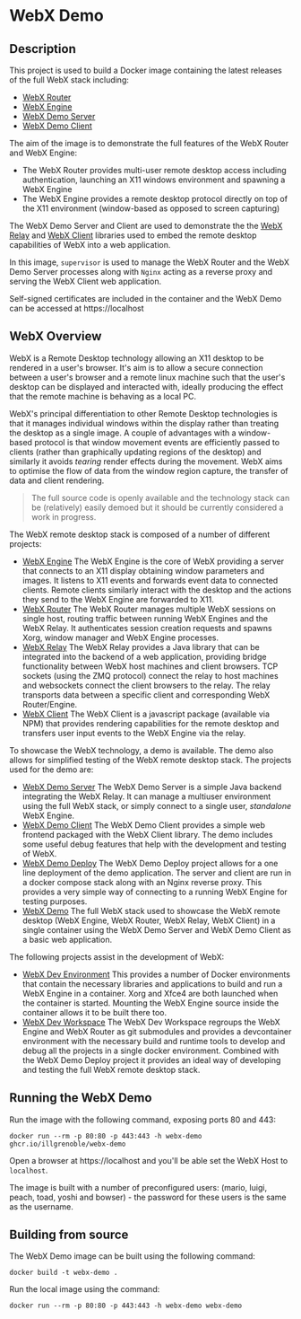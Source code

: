 # WebX Demo

## Description
This project is used to build a Docker image containing the latest releases of the full WebX stack including:
 - [WebX Router](https://github.com/ILLGrenoble/webx-router)
 - [WebX Engine](https://github.com/ILLGrenoble/webx-engine)
 - [WebX Demo Server](https://github.com/ILLGrenoble/webx-demo-server)
 - [WebX Demo Client](https://github.com/ILLGrenoble/webx-demo-client)

The aim of the image is to demonstrate the full features of the WebX Router and WebX Engine:
 - The WebX Router provides multi-user remote desktop access including authentication, launching an X11 windows environment and spawning a WebX Engine
 - The WebX Engine provides a remote desktop protocol directly on top of the X11 environment (window-based as opposed to screen capturing)

The WebX Demo Server and Client are used to demonstrate the the [WebX Relay](https://github.com/ILLGrenoble/webx-relay) and [WebX Client](https://github.com/ILLGrenoble/webx-client) libraries used to embed the remote desktop capabilities of WebX into a web application.

In this image, `supervisor` is used to manage the WebX Router and the WebX Demo Server processes along with `Nginx` acting as a reverse proxy and serving the WebX Client web application.

Self-signed certificates are included in the container and the WebX Demo can be accessed at https://localhost


## WebX Overview

WebX is a Remote Desktop technology allowing an X11 desktop to be rendered in a user's browser. It's aim is to allow a secure connection between a user's browser and a remote linux machine such that the user's desktop can be displayed and interacted with, ideally producing the effect that the remote machine is behaving as a local PC.

WebX's principal differentiation to other Remote Desktop technologies is that it manages individual windows within the display rather than treating the desktop as a single image. A couple of advantages with a window-based protocol is that window movement events are efficiently passed to clients (rather than graphically updating regions of the desktop) and similarly it avoids <em>tearing</em> render effects during the movement. WebX aims to optimise the flow of data from the window region capture, the transfer of data and client rendering.

> The full source code is openly available and the technology stack can be (relatively) easily demoed but it should be currently considered a work in progress.

The WebX remote desktop stack is composed of a number of different projects:
 - [WebX Engine](https://github.com/ILLGrenoble/webx-engine) The WebX Engine is the core of WebX providing a server that connects to an X11 display obtaining window parameters and images. It listens to X11 events and forwards event data to connected clients. Remote clients similarly interact with the desktop and the actions they send to the WebX Engine are forwarded to X11.
 - [WebX Router](https://github.com/ILLGrenoble/webx-router) The WebX Router manages multiple WebX sessions on single host, routing traffic between running WebX Engines and the WebX Relay. It authenticates session creation requests and spawns Xorg, window manager and WebX Engine processes.
 - [WebX Relay](https://github.com/ILLGrenoble/webx-relay) The WebX Relay provides a Java library that can be integrated into the backend of a web application, providing bridge functionality between WebX host machines and client browsers. TCP sockets (using the ZMQ protocol) connect the relay to host machines and websockets connect the client browsers to the relay. The relay transports data between a specific client and corresponding WebX Router/Engine.
 - [WebX Client](https://github.com/ILLGrenoble/webx-client) The WebX Client is a javascript package (available via NPM) that provides rendering capabilities for the remote desktop and transfers user input events to the WebX Engine via the relay.

To showcase the WebX technology, a demo is available. The demo also allows for simplified testing of the WebX remote desktop stack. The projects used for the demo are:
 - [WebX Demo Server](https://github.com/ILLGrenoble/webx-demo-server) The WebX Demo Server is a simple Java backend integrating the WebX Relay. It can manage a multiuser environment using the full WebX stack, or simply connect to a single user, <em>standalone</em> WebX Engine.
 - [WebX Demo Client](https://github.com/ILLGrenoble/webx-demo-client) The WebX Demo Client provides a simple web frontend packaged with the WebX Client library. The demo includes some useful debug features that help with the development and testing of WebX.
 - [WebX Demo Deploy](https://github.com/ILLGrenoble/webx-demo-deploy) The WebX Demo Deploy project allows for a one line deployment of the demo application. The server and client are run in a docker compose stack along with an Nginx reverse proxy. This provides a very simple way of connecting to a running WebX Engine for testing purposes.
 - [WebX Demo](https://github.com/ILLGrenoble/webx-demo) The full WebX stack used to showcase the WebX remote desktop (WebX Engine, WebX Router, WebX Relay, WebX Client) in a single container using the WebX Demo Server and WebX Demo Client as a basic web application.

 The following projects assist in the development of WebX:
 - [WebX Dev Environment](https://github.com/ILLGrenoble/webx-dev-env) This provides a number of Docker environments that contain the necessary libraries and applications to build and run a WebX Engine in a container. Xorg and Xfce4 are both launched when the container is started. Mounting the WebX Engine source inside the container allows it to be built there too.
 - [WebX Dev Workspace](https://github.com/ILLGrenoble/webx-dev-workspace) The WebX Dev Workspace regroups the WebX Engine and WebX Router as git submodules and provides a devcontainer environment with the necessary build and runtime tools to develop and debug all the projects in a single docker environment. Combined with the WebX Demo Deploy project it provides an ideal way of developing and testing the full WebX remote desktop stack.

## Running the WebX Demo

Run the image with the following command, exposing ports 80 and 443:

```
docker run --rm -p 80:80 -p 443:443 -h webx-demo ghcr.io/illgrenoble/webx-demo
```

Open a browser at https://localhost and you'll be able set the WebX Host to `localhost`.

The image is built with a number of preconfigured users: (mario, luigi, peach, toad, yoshi and bowser) - the password for these users is the same as the username.

## Building from source

The WebX Demo image can be built using the following command:

```
docker build -t webx-demo .
```

Run the local image using the command:

```
docker run --rm -p 80:80 -p 443:443 -h webx-demo webx-demo
```


